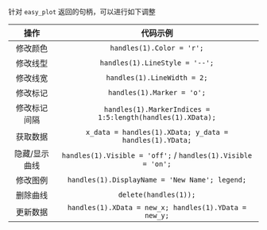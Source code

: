 针对 `easy_plot` 返回的句柄，可以进行如下调整

|   **操作**    |                         **代码示例**                         |
| :-----------: | :----------------------------------------------------------: |
|   修改颜色    |                  `handles(1).Color = 'r';`                   |
|   修改线型    |                `handles(1).LineStyle = '--';`                |
|   修改线宽    |                 `handles(1).LineWidth = 2;`                  |
|   修改标记    |                  `handles(1).Marker = 'o';`                  |
| 修改标记间隔  |  `handles(1).MarkerIndices = 1:5:length(handles(1).XData);`  |
|   获取数据    |   `x_data = handles(1).XData; y_data = handles(1).YData;`    |
| 隐藏/显示曲线 | `handles(1).Visible = 'off';` / `handles(1).Visible = 'on';` |
|   修改图例    |        `handles(1).DisplayName = 'New Name'; legend;`        |
|   删除曲线    |                    `delete(handles(1));`                     |
|   更新数据    |    `handles(1).XData = new_x; handles(1).YData = new_y;`     |
